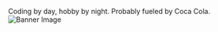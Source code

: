 Coding by day, hobby by night. Probably fueled by Coca Cola.
![Banner Image](![image](https://github.com/hailemichael121/Hailemichael.github.io/assets/121032039/edf1401d-2851-4edd-877b-eebc5bf045a9)
)
